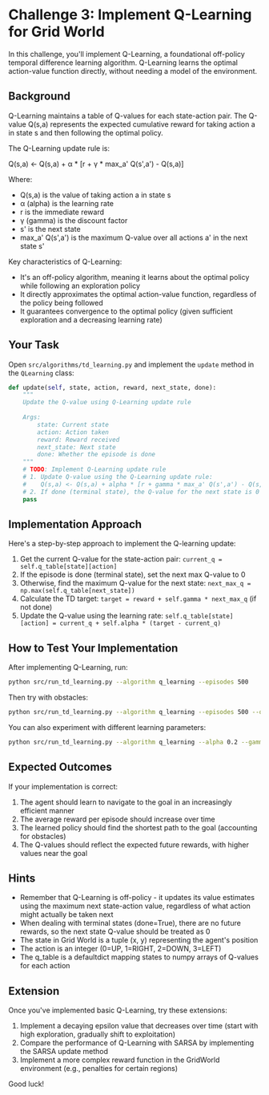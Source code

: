 # Challenge 3: Implement Q-Learning for Grid World

In this challenge, you'll implement Q-Learning, a foundational off-policy temporal difference learning algorithm. Q-Learning learns the optimal action-value function directly, without needing a model of the environment.

## Background

Q-Learning maintains a table of Q-values for each state-action pair. The Q-value Q(s,a) represents the expected cumulative reward for taking action a in state s and then following the optimal policy.

The Q-Learning update rule is:

Q(s,a) ← Q(s,a) + α * [r + γ * max_a' Q(s',a') - Q(s,a)]

Where:
- Q(s,a) is the value of taking action a in state s
- α (alpha) is the learning rate
- r is the immediate reward
- γ (gamma) is the discount factor
- s' is the next state
- max_a' Q(s',a') is the maximum Q-value over all actions a' in the next state s'

Key characteristics of Q-Learning:
- It's an off-policy algorithm, meaning it learns about the optimal policy while following an exploration policy
- It directly approximates the optimal action-value function, regardless of the policy being followed
- It guarantees convergence to the optimal policy (given sufficient exploration and a decreasing learning rate)

## Your Task

Open `src/algorithms/td_learning.py` and implement the `update` method in the `QLearning` class:

```python
def update(self, state, action, reward, next_state, done):
    """
    Update the Q-value using Q-Learning update rule
    
    Args:
        state: Current state
        action: Action taken
        reward: Reward received
        next_state: Next state
        done: Whether the episode is done
    """
    # TODO: Implement Q-Learning update rule
    # 1. Update Q-value using the Q-Learning update rule:
    #    Q(s,a) <- Q(s,a) + alpha * [r + gamma * max_a' Q(s',a') - Q(s,a)]
    # 2. If done (terminal state), the Q-value for the next state is 0
    pass
```

## Implementation Approach

Here's a step-by-step approach to implement the Q-learning update:

1. Get the current Q-value for the state-action pair: `current_q = self.q_table[state][action]`
2. If the episode is done (terminal state), set the next max Q-value to 0
3. Otherwise, find the maximum Q-value for the next state: `next_max_q = np.max(self.q_table[next_state])`
4. Calculate the TD target: `target = reward + self.gamma * next_max_q` (if not done)
5. Update the Q-value using the learning rate: `self.q_table[state][action] = current_q + self.alpha * (target - current_q)`

## How to Test Your Implementation

After implementing Q-Learning, run:

```bash
python src/run_td_learning.py --algorithm q_learning --episodes 500
```

Then try with obstacles:

```bash
python src/run_td_learning.py --algorithm q_learning --episodes 500 --obstacles
```

You can also experiment with different learning parameters:
```bash
python src/run_td_learning.py --algorithm q_learning --alpha 0.2 --gamma 0.9 --epsilon 0.2 --episodes 1000
```

## Expected Outcomes

If your implementation is correct:
1. The agent should learn to navigate to the goal in an increasingly efficient manner
2. The average reward per episode should increase over time
3. The learned policy should find the shortest path to the goal (accounting for obstacles)
4. The Q-values should reflect the expected future rewards, with higher values near the goal

## Hints

- Remember that Q-Learning is off-policy - it updates its value estimates using the maximum next state-action value, regardless of what action might actually be taken next
- When dealing with terminal states (done=True), there are no future rewards, so the next state Q-value should be treated as 0
- The state in Grid World is a tuple (x, y) representing the agent's position
- The action is an integer (0=UP, 1=RIGHT, 2=DOWN, 3=LEFT)
- The q_table is a defaultdict mapping states to numpy arrays of Q-values for each action

## Extension

Once you've implemented basic Q-Learning, try these extensions:
1. Implement a decaying epsilon value that decreases over time (start with high exploration, gradually shift to exploitation)
2. Compare the performance of Q-Learning with SARSA by implementing the SARSA update method
3. Implement a more complex reward function in the GridWorld environment (e.g., penalties for certain regions)

Good luck! 